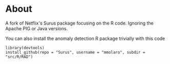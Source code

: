 # About
A fork of Netflix's Surus package focusing on the R code. Ignoring the Apache PIG or Java versions.

You can also install the anomaly detection R package trivially with this code

    library(devtools)
    install_github(repo = "Surus", username = "mmolaro", subdir = "src/R/RAD")
